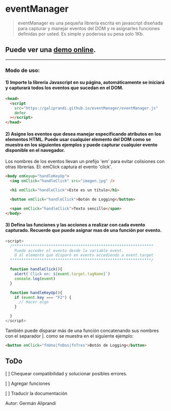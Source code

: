 # eventManager

> eventManager es una pequeña librería escrita en javascript diseñada para capturar y manejar eventos del DOM y re asignarles funciones definidas por usted. Es simple y poderosa su pesa solo 1Kb.

## Puede ver una [demo online](https://galiprandi.github.io/eventManager/).

---

### Modo de uso:

#### 1) Importe la librería Javascript en su página, automáticamente se iniciará y capturará todos los eventos que sucedan en el DOM.

```html
<head>
  <script
    src="https://galiprandi.github.io/eventManager/eventManager.js"
    defer
  ></script>
</head>
```

#### 2) Asigne los eventos que desea manejar especificando atributos en los elementos HTML. Puede usar cualquier elemento del DOM como se muestra en los siguientes ejemplos y puede capturar cualquier evento disponible en el navegador.

Los nombres de los eventos llevan un prefijo 'em' para evitar colisiones con otras librerías. El: emClick captura el evento 'click'.

```html
<body emKeyup="handleKeyUp">
  <img emClick="handleClick" src="imagen.jpg" />

  <h1 emClick="handleClick">Este es un título</h1>

  <button emClick="handleClick">Botón de Logging</button>

  <span emClick="handleClick">Texto sencillo</span>
</body>
```

#### 3) Defina las funciones y las acciones a realizar con cada evento capturado. Recuerde que puede asignar mas de una función por evento.

```javascript
<script>
  /**************************************************************
    Puede acceder el evento desde la variable event.
    O al elemento que disparó en evento accediendo a event.target
  **************************************************************/

  function handleClick(){
    alert(`Click en: ${event.target.tagName}`)
    console.log(event)
  }

  function handleKeyUp(){
    if (event.key === "F2") {
      // Hacer algo
    }

  }
</script>
```

También puede disparar más de una función concatenando sus nombres con el separador |. como se muestra en el siguiente ejemplo:

```html
<button emClick="fnUno|fnDos|fnTres">Botón de Logging</button>
```

## ToDo

[ ] Chequear compatibilidad y solucionar posibles errores.

[ ] Agregar funciones

[ ] Traducir la documentación

Autor: Germán Aliprandi

